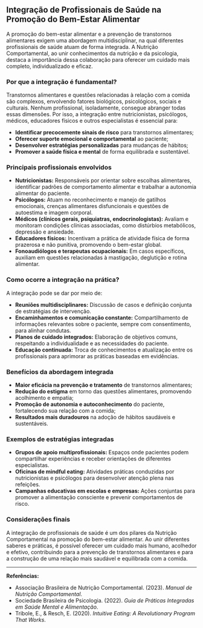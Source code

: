 
## Integração de Profissionais de Saúde na Promoção do Bem-Estar Alimentar

A promoção do bem-estar alimentar e a prevenção de transtornos alimentares exigem uma abordagem multidisciplinar, na qual diferentes profissionais de saúde atuam de forma integrada. A Nutrição Comportamental, ao unir conhecimentos da nutrição e da psicologia, destaca a importância dessa colaboração para oferecer um cuidado mais completo, individualizado e eficaz.

### Por que a integração é fundamental?

Transtornos alimentares e questões relacionadas à relação com a comida são complexos, envolvendo fatores biológicos, psicológicos, sociais e culturais. Nenhum profissional, isoladamente, consegue abranger todas essas dimensões. Por isso, a integração entre nutricionistas, psicólogos, médicos, educadores físicos e outros especialistas é essencial para:

- **Identificar precocemente sinais de risco** para transtornos alimentares;
- **Oferecer suporte emocional e comportamental** ao paciente;
- **Desenvolver estratégias personalizadas** para mudanças de hábitos;
- **Promover a saúde física e mental** de forma equilibrada e sustentável.

### Principais profissionais envolvidos

- **Nutricionistas:** Responsáveis por orientar sobre escolhas alimentares, identificar padrões de comportamento alimentar e trabalhar a autonomia alimentar do paciente.
- **Psicólogos:** Atuam no reconhecimento e manejo de gatilhos emocionais, crenças alimentares disfuncionais e questões de autoestima e imagem corporal.
- **Médicos (clínicos gerais, psiquiatras, endocrinologistas):** Avaliam e monitoram condições clínicas associadas, como distúrbios metabólicos, depressão e ansiedade.
- **Educadores físicos:** Incentivam a prática de atividade física de forma prazerosa e não punitiva, promovendo o bem-estar global.
- **Fonoaudiólogos e terapeutas ocupacionais:** Em casos específicos, auxiliam em questões relacionadas à mastigação, deglutição e rotina alimentar.

### Como ocorre a integração na prática?

A integração pode se dar por meio de:

- **Reuniões multidisciplinares:** Discussão de casos e definição conjunta de estratégias de intervenção.
- **Encaminhamentos e comunicação constante:** Compartilhamento de informações relevantes sobre o paciente, sempre com consentimento, para alinhar condutas.
- **Planos de cuidado integrados:** Elaboração de objetivos comuns, respeitando a individualidade e as necessidades do paciente.
- **Educação continuada:** Troca de conhecimentos e atualização entre os profissionais para aprimorar as práticas baseadas em evidências.

### Benefícios da abordagem integrada

- **Maior eficácia na prevenção e tratamento** de transtornos alimentares;
- **Redução do estigma** em torno das questões alimentares, promovendo acolhimento e empatia;
- **Promoção de autonomia e autoconhecimento** do paciente, fortalecendo sua relação com a comida;
- **Resultados mais duradouros** na adoção de hábitos saudáveis e sustentáveis.

### Exemplos de estratégias integradas

- **Grupos de apoio multiprofissionais:** Espaços onde pacientes podem compartilhar experiências e receber orientações de diferentes especialistas.
- **Oficinas de mindful eating:** Atividades práticas conduzidas por nutricionistas e psicólogos para desenvolver atenção plena nas refeições.
- **Campanhas educativas em escolas e empresas:** Ações conjuntas para promover a alimentação consciente e prevenir comportamentos de risco.

### Considerações finais

A integração de profissionais de saúde é um dos pilares da Nutrição Comportamental na promoção do bem-estar alimentar. Ao unir diferentes saberes e práticas, é possível oferecer um cuidado mais humano, acolhedor e efetivo, contribuindo para a prevenção de transtornos alimentares e para a construção de uma relação mais saudável e equilibrada com a comida.

___
**Referências:**
- Associação Brasileira de Nutrição Comportamental. (2023). _Manual de Nutrição Comportamental_.
- Sociedade Brasileira de Psicologia. (2022). _Guia de Práticas Integradas em Saúde Mental e Alimentação_.
- Tribole, E., & Resch, E. (2020). _Intuitive Eating: A Revolutionary Program That Works_.
```
